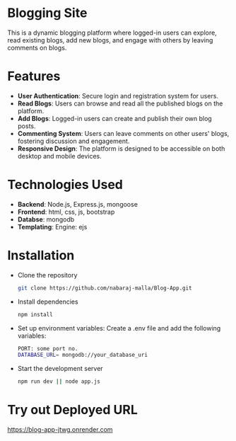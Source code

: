 # Blogging Site
This is a dynamic blogging platform where logged-in users can explore, read existing blogs, add new blogs, and engage with others by leaving comments on blogs.

# Features
- **User Authentication**: Secure login and registration system for users.
- **Read Blogs**: Users can browse and read all the published blogs on the platform.
- **Add Blogs**: Logged-in users can create and publish their own blog posts.
- **Commenting System**: Users can leave comments on other users' blogs, fostering discussion and engagement.
- **Responsive Design**: The platform is designed to be accessible on both desktop and mobile devices.

# Technologies Used
- **Backend**: Node.js, Express.js, mongoose
- **Frontend**: html, css, js, bootstrap
- **Databse**: mongodb
- **Templating**: Engine: ejs

# Installation
- Clone the repository
  ```bash
  git clone https://github.com/nabaraj-malla/Blog-App.git
- Install dependencies
  ```bash
  npm install
- Set up environment variables: Create a .env file and add the following variables:
  ```bash
  PORT: some port no.
  DATABASE_URL= mongodb://your_database_uri
- Start the development server
  ```bash
  npm run dev || node app.js
  
# Try out Deployed URL
  https://blog-app-jtwg.onrender.com
  
  
